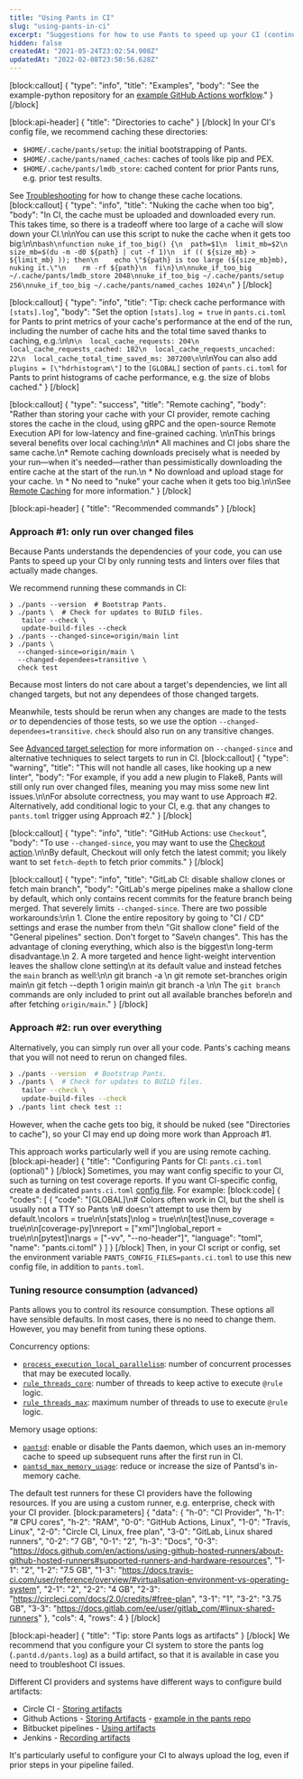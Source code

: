 ```yaml
---
title: "Using Pants in CI"
slug: "using-pants-in-ci"
excerpt: "Suggestions for how to use Pants to speed up your CI (continuous integration)."
hidden: false
createdAt: "2021-05-24T23:02:54.908Z"
updatedAt: "2022-02-08T23:50:56.628Z"
---
```

[block:callout]
{
  "type": "info",
  "title": "Examples",
  "body": "See the example-python repository for an [example GitHub Actions worfklow](https://github.com/pantsbuild/example-python/blob/main/.github/workflows/pants.yaml)."
}
[/block]

[block:api-header]
{
  "title": "Directories to cache"
}
[/block]
In your CI's config file, we recommend caching these directories:

* `$HOME/.cache/pants/setup`: the initial bootstrapping of Pants.
* `$HOME/.cache/pants/named_caches`: caches of tools like pip and PEX.
* `$HOME/.cache/pants/lmdb_store`: cached content for prior Pants runs, e.g. prior test results.

See [Troubleshooting](doc:troubleshooting#how-to-change-your-cache-directory) for how to change these cache locations.
[block:callout]
{
  "type": "info",
  "title": "Nuking the cache when too big",
  "body": "In CI, the cache must be uploaded and downloaded every run. This takes time, so there is a tradeoff where too large of a cache will slow down your CI.\n\nYou can use this script to nuke the cache when it gets too big:\n\n```bash\nfunction nuke_if_too_big() {\n  path=$1\n  limit_mb=$2\n  size_mb=$(du -m -d0 ${path} | cut -f 1)\n  if (( ${size_mb} > ${limit_mb} )); then\n    echo \"${path} is too large (${size_mb}mb), nuking it.\"\n    rm -rf ${path}\n  fi\n}\n\nnuke_if_too_big ~/.cache/pants/lmdb_store 2048\nnuke_if_too_big ~/.cache/pants/setup 256\nnuke_if_too_big ~/.cache/pants/named_caches 1024\n```"
}
[/block]

[block:callout]
{
  "type": "info",
  "title": "Tip: check cache performance with `[stats].log`",
  "body": "Set the option `[stats].log = true` in `pants.ci.toml` for Pants to print metrics of your cache's performance at the end of the run, including the number of cache hits and the total time saved thanks to caching, e.g.:\n\n```\n  local_cache_requests: 204\n  local_cache_requests_cached: 182\n  local_cache_requests_uncached: 22\n  local_cache_total_time_saved_ms: 307200\n```\n\nYou can also add `plugins = [\"hdrhistogram\"]` to the `[GLOBAL]` section of `pants.ci.toml` for Pants to print histograms of cache performance, e.g. the size of blobs cached."
}
[/block]

[block:callout]
{
  "type": "success",
  "title": "Remote caching",
  "body": "Rather than storing your cache with your CI provider, remote caching stores the cache in the cloud, using gRPC and the open-source Remote Execution API for low-latency and fine-grained caching. \n\nThis brings several benefits over local caching:\n\n* All machines and CI jobs share the same cache.\n* Remote caching downloads precisely what is needed by your run—when it's needed—rather than pessimistically downloading the entire cache at the start of the run.\n   * No download and upload stage for your cache. \n   * No need to \"nuke\" your cache when it gets too big.\n\nSee [Remote Caching](doc:remote-caching) for more information."
}
[/block]

[block:api-header]
{
  "title": "Recommended commands"
}
[/block]
### Approach #1: only run over changed files

Because Pants understands the dependencies of your code, you can use Pants to speed up your CI by only running tests and linters over files that actually made changes.

We recommend running these commands in CI:

```shell
❯ ./pants --version  # Bootstrap Pants.
❯ ./pants \  # Check for updates to BUILD files.
   tailor --check \
   update-build-files --check
❯ ./pants --changed-since=origin/main lint
❯ ./pants \
  --changed-since=origin/main \
  --changed-dependees=transitive \
  check test
```

Because most linters do not care about a target's dependencies, we lint all changed targets, but not any dependees of those changed targets.

Meanwhile, tests should be rerun when any changes are made to the tests _or_ to dependencies of those tests, so we use the option `--changed-dependees=transitive`. `check` should also run on any transitive changes.

See [Advanced target selection](doc:advanced-target-selection) for more information on `--changed-since` and alternative techniques to select targets to run in CI.
[block:callout]
{
  "type": "warning",
  "title": "This will not handle all cases, like hooking up a new linter",
  "body": "For example, if you add a new plugin to Flake8, Pants will still only run over changed files, meaning you may miss some new lint issues.\n\nFor absolute correctness, you may want to use Approach #2. Alternatively, add conditional logic to your CI, e.g. that any changes to `pants.toml` trigger using Approach #2."
}
[/block]

[block:callout]
{
  "type": "info",
  "title": "GitHub Actions: use `Checkout`",
  "body": "To use `--changed-since`, you may want to use the [Checkout action](https://github.com/actions/checkout).\n\nBy default, Checkout will only fetch the latest commit; you likely want to set `fetch-depth`  to fetch prior commits."
}
[/block]

[block:callout]
{
  "type": "info",
  "title": "GitLab CI: disable shallow clones or fetch main branch",
  "body": "GitLab's merge pipelines make a shallow clone by default, which only contains recent commits for the feature branch being merged. That severely limits `--changed-since`. There are two possible workarounds:\n\n 1. Clone the entire repository by going to \"CI / CD\" settings and erase the number from the\n    \"Git shallow clone\" field of the \"General pipelines\" section. Don't forget to \"Save\n    changes\". This has the advantage of cloning everything, which also is the biggest\n    long-term disadvantage.\n 2. A more targeted and hence light-weight intervention leaves the shallow clone setting\n    at its default value and instead fetches the `main` branch as well:\n\n        git branch -a \n        git remote set-branches origin main\n        git fetch --depth 1 origin main\n        git branch -a \n\n    The `git branch` commands are only included to print out all available branches before\n    and after fetching `origin/main`."
}
[/block]
### Approach #2: run over everything

Alternatively, you can simply run over all your code. Pants's caching means that you will not need to rerun on changed files.

```bash
❯ ./pants --version  # Bootstrap Pants.
❯ ./pants \  # Check for updates to BUILD files.
   tailor --check \
   update-build-files --check
❯ ./pants lint check test ::
```

However, when the cache gets too big, it should be nuked (see "Directories to cache"), so your CI may end up doing more work than Approach #1.

This approach works particularly well if you are using remote caching.
[block:api-header]
{
  "title": "Configuring Pants for CI: `pants.ci.toml` (optional)"
}
[/block]
Sometimes, you may want config specific to your CI, such as turning on test coverage reports. If you want CI-specific config, create a dedicated `pants.ci.toml` [config file](doc:options). For example:
[block:code]
{
  "codes": [
    {
      "code": "[GLOBAL]\n# Colors often work in CI, but the shell is usually not a TTY so Pants \n# doesn't attempt to use them by default.\ncolors = true\n\n[stats]\nlog = true\n\n[test]\nuse_coverage = true\n\n[coverage-py]\nreport = [\"xml\"]\nglobal_report = true\n\n[pytest]\nargs = [\"-vv\", \"--no-header\"]",
      "language": "toml",
      "name": "pants.ci.toml"
    }
  ]
}
[/block]
Then, in your CI script or config, set the environment variable `PANTS_CONFIG_FILES=pants.ci.toml` to use this new config file, in addition to `pants.toml`.

### Tuning resource consumption (advanced)

Pants allows you to control its resource consumption. These options all have sensible defaults. In most cases, there is no need to change them. However, you may benefit from tuning these options.

Concurrency options:

* [`process_execution_local_parallelism`](doc:reference-global#section-process-execution-local-parallelism): number of concurrent processes that may be executed locally.
* [`rule_threads_core`](doc:reference-global#section-rule-threads-core): number of threads to keep active to execute `@rule` logic.
* [`rule_threads_max`](doc:reference-global#section-rule-threads-max): maximum number of threads to use to execute `@rule` logic.

Memory usage options:

* [`pantsd`](doc:reference-global#section-pantsd): enable or disable the Pants daemon, which uses an in-memory cache to speed up subsequent runs after the first run in CI.
* [`pantsd_max_memory_usage`](doc:reference-global#section-pantsd-max-memory-usage): reduce or increase the size of Pantsd's in-memory cache.

The default test runners for these CI providers have the following resources. If you are using a custom runner, e.g. enterprise, check with your CI provider.
[block:parameters]
{
  "data": {
    "h-0": "CI Provider",
    "h-1": "# CPU cores",
    "h-2": "RAM",
    "0-0": "GitHub Actions, Linux",
    "1-0": "Travis, Linux",
    "2-0": "Circle CI, Linux, free plan",
    "3-0": "GitLab, Linux shared runners",
    "0-2": "7 GB",
    "0-1": "2",
    "h-3": "Docs",
    "0-3": "https://docs.github.com/en/actions/using-github-hosted-runners/about-github-hosted-runners#supported-runners-and-hardware-resources",
    "1-1": "2",
    "1-2": "7.5 GB",
    "1-3": "https://docs.travis-ci.com/user/reference/overview/#virtualisation-environment-vs-operating-system",
    "2-1": "2",
    "2-2": "4 GB",
    "2-3": "https://circleci.com/docs/2.0/credits/#free-plan",
    "3-1": "1",
    "3-2": "3.75 GB",
    "3-3": "https://docs.gitlab.com/ee/user/gitlab_com/#linux-shared-runners"
  },
  "cols": 4,
  "rows": 4
}
[/block]

[block:api-header]
{
  "title": "Tip: store Pants logs as artifacts"
}
[/block]
We recommend that you configure your CI system to store the pants log (`.pantd.d/pants.log`) as a build artifact, so that it is available in case you need to troubleshoot CI issues.

Different CI providers and systems have different ways to configure build artifacts:

* Circle CI - [Storing artifacts](https://circleci.com/docs/2.0/artifacts/)
* Github Actions - [Storing Artifacts](https://docs.github.com/en/actions/guides/storing-workflow-data-as-artifacts) - [example in the pants repo](https://github.com/pantsbuild/pants/pull/11860) 
* Bitbucket pipelines - [Using artifacts](https://support.atlassian.com/bitbucket-cloud/docs/use-artifacts-in-steps/)
* Jenkins - [Recording artifacts](https://www.jenkins.io/doc/pipeline/tour/tests-and-artifacts/)

It's particularly useful to configure your CI to always upload the log, even if prior steps in your pipeline failed.